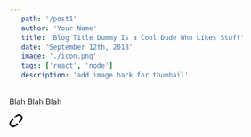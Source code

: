 ```yaml
---
   path: '/post1'
   author: 'Your Name'
   title: 'Blog Title Dummy Is a Cool Dude Who Likes Stuff'
   date: 'September 12th, 2018'
   image: './icon.png'
   tags: ['react', 'node']
   description: 'add image back for thumbail'
---
```




Blah Blah Blah

![](./icon.png)

